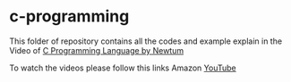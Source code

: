 # c-programming
This folder of repository contains all the codes and example explain in the Video of [C Programming Language by Newtum](https://newtum.com)

To watch the videos please follow this links
Amazon
[YouTube](https://www.youtube.com/channel/UC0ETTl0disc3sQcIH3WQ_AQ)
